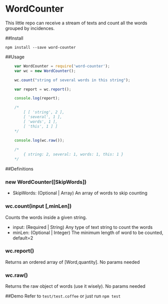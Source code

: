 WordCounter
===============

This little repo can receive a stream of texts and count all the words grouped by incidences.  

##Install

	npm install --save word-counter

##Usage

~~~~Javascript
	var WordCounter = require('word-counter');
	var wc = new WordCounter();

	wc.count("string of several words in this string");

	var report = wc.report();

	console.log(report);

	/*
		[ [ 'string', 2 ],
		[ 'several', 1 ],
		[ 'words', 1 ],
		[ 'this', 1 ] ]
	*/
	
	console.log(wc.raw());

	/*
		{ string: 2, several: 1, words: 1, this: 1 }
	*/
~~~~

##Definitions
### new WordCounter([SkipWords])

- SkipWords: (Optional | Array) An array of words to skip counting

### wc.count(input [,minLen])
Counts the words inside a given string.

- input: (Required | String) Any type of text string to count the words
- minLen: (Optional | Integer) The minimum length of word to be counted, default=2

### wc.report()
Returns an ordered array of [Word,quantity]. No params needed

### wc.raw()
Returns the raw object of words (use it wisely). No params needed

##Demo
Refer to ```test/test.coffee``` or just run ```npm test```
